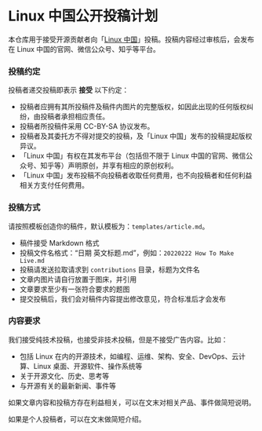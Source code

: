 Linux 中国公开投稿计划
======

本仓库用于接受开源贡献者向「[Linux 中国](https://linux.cn/)」投稿。投稿内容经过审核后，会发布在 Linux 中国的官网、微信公众号、知乎等平台。

### 投稿约定

投稿者递交投稿即表示 **接受** 以下约定：

- 投稿者应拥有其所投稿件及稿件内图片的完整版权，如因此出现的任何版权纠纷，由投稿者承担相应责任。
- 投稿者所投稿件采用 CC-BY-SA 协议发布。
- 投稿者及其委托方不得对提交的投稿，及「Linux 中国」发布的投稿提起版权异议。
- 「Linux 中国」有权在其发布平台（包括但不限于 Linux 中国的官网、微信公众号、知乎等）声明原创，并享有相应的原创权利。
- 「Linux 中国」发布投稿不向投稿者收取任何费用，也不向投稿者和任何利益相关方支付任何费用。

### 投稿方式

请按照模板创造你的稿件，默认模板为：`templates/article.md`。

- 稿件接受 Markdown 格式
- 投稿文件名格式：“日期 英文标题.md”，例如：`20220222 How To Make Live.md`
- 投稿请发送拉取请求到 `contributions` 目录，标题为文件名
- 文章内图片请自行放置于图床，并引用
- 文章要求至少有一张符合要求的题图
- 提交投稿后，我们会对稿件内容提出修改意见，符合标准后才会发布

### 内容要求

我们接受纯技术投稿，也接受非技术投稿，但是不接受广告内容。比如：

- 包括 Linux 在内的开源技术，如编程、运维、架构、安全、DevOps、云计算、Linux 桌面、开源软件、操作系统等
- 关于开源文化、历史、思考等
- 与开源有关的最新新闻、事件等

如果文章内容和投稿方存在利益相关，可以在文末对相关产品、事件做简短说明。

如果是个人投稿者，可以在文末做简短介绍。
